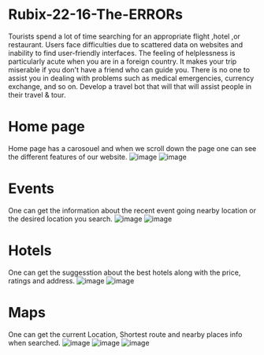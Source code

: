 # Rubix-22-16-The-ERRORs
Tourists spend a lot of time searching for an appropriate flight ,hotel ,or restaurant. Users face difficulties due to scattered data on websites and inability to find user-friendly interfaces. The feeling of helplessness is particularly acute when you are in a foreign country. It makes your trip miserable if you don't have a friend who can guide you. There is no one to assist you in dealing with problems such as medical emergencies, currency exchange, and so on. Develop a travel bot that will that will assist people in their travel &amp; tour.
# Home page
Home page has a carosouel and when we scroll down the page one can see the different features of our website. 
![image](https://user-images.githubusercontent.com/81811435/150150291-0ba8fd3b-e6d5-4714-829a-8be2efad3215.png)
![image](https://user-images.githubusercontent.com/81811435/150150351-52cecfc1-a818-424f-8120-236dc7051514.png)

# Events
One can get the information about the recent event going nearby location or the desired location you search.
![image](https://user-images.githubusercontent.com/81811435/150151999-c8e84115-0fbc-471c-b4b3-083f081deef4.png)
![image](https://user-images.githubusercontent.com/81811435/150152106-533c17bb-229c-44d1-95ec-c86fd8e07cba.png)

# Hotels
One can get the suggesstion about the best hotels along with the price, ratings and address.
![image](https://user-images.githubusercontent.com/81811435/150152199-47e5c4be-b1c8-46c4-9d24-63c70e62fd85.png)
![image](https://user-images.githubusercontent.com/81811435/150152246-598eab2a-b1e2-422b-b7b1-7889a5fb83d4.png)

# Maps
One can get the current Location, Shortest route and nearby places info when searched.
![image](https://user-images.githubusercontent.com/81811435/150152567-33b243f2-417c-4004-80f7-1a01a3845047.png)
![image](https://user-images.githubusercontent.com/81811435/150152722-cfcc6faa-7e2e-4506-acf0-6e425ea79872.png)
![image](https://user-images.githubusercontent.com/81811435/150152956-a950983c-4beb-4efa-a473-9765479ff2c8.png)
